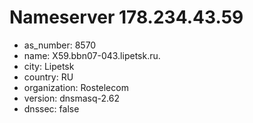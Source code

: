 # Nameserver 178.234.43.59

* as_number: 8570
* name: X59.bbn07-043.lipetsk.ru.
* city: Lipetsk
* country: RU
* organization: Rostelecom
* version: dnsmasq-2.62
* dnssec: false
